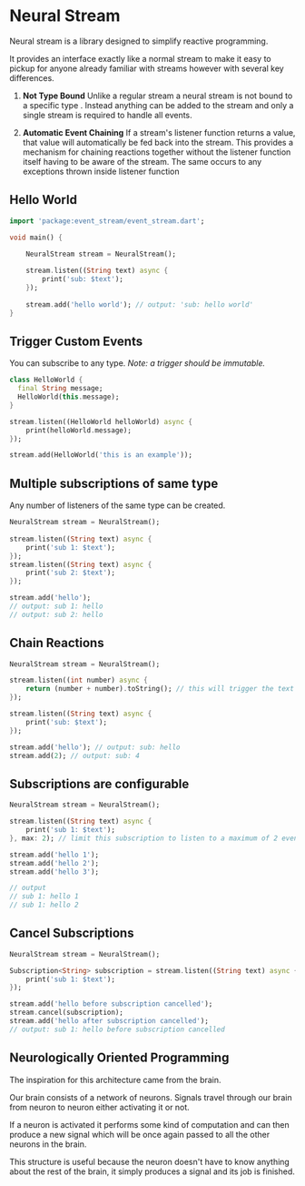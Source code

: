 # Neural Stream
Neural stream is a library designed to simplify reactive programming.

It provides an interface exactly like a normal stream to make it easy to pickup for anyone already 
familiar with streams however with several key differences.

1. **Not Type Bound** Unlike a regular stream a neural stream is not bound to a specific type <T>. 
Instead anything can be added to the stream and only a single stream is required to handle all 
events.

2. **Automatic Event Chaining**
If a stream's listener function returns a value, that value will automatically be fed back into the 
stream. This provides a mechanism for chaining reactions together without the listener function 
itself having to be aware of the stream. The same occurs to any exceptions thrown inside listener 
function

## Hello World
``` Dart
import 'package:event_stream/event_stream.dart';

void main() {

    NeuralStream stream = NeuralStream();
    
    stream.listen((String text) async {
        print('sub: $text');
    });
    
    stream.add('hello world'); // output: 'sub: hello world'
}
```

## Trigger Custom Events
You can subscribe to any type. *Note: a trigger should be immutable.*
``` Dart
class HelloWorld {
  final String message;
  HelloWorld(this.message);
}

stream.listen((HelloWorld helloWorld) async {
    print(helloWorld.message);
});

stream.add(HelloWorld('this is an example'));
```

## Multiple subscriptions of same type
Any number of listeners of the same type can be created.
``` Dart
NeuralStream stream = NeuralStream();
    
stream.listen((String text) async {
    print('sub 1: $text');
});
stream.listen((String text) async {
    print('sub 2: $text');
});

stream.add('hello'); 
// output: sub 1: hello
// output: sub 2: hello
```

## Chain Reactions
``` Dart
NeuralStream stream = NeuralStream();

stream.listen((int number) async {
    return (number + number).toString(); // this will trigger the text listener below.
});

stream.listen((String text) async {
    print('sub: $text');
});

stream.add('hello'); // output: sub: hello
stream.add(2); // output: sub: 4
```

## Subscriptions are configurable
``` Dart
NeuralStream stream = NeuralStream();

stream.listen((String text) async {
    print('sub 1: $text');
}, max: 2); // limit this subscription to listen to a maximum of 2 events

stream.add('hello 1'); 
stream.add('hello 2'); 
stream.add('hello 3'); 

// output
// sub 1: hello 1
// sub 1: hello 2
```

## Cancel Subscriptions
``` Dart
NeuralStream stream = NeuralStream();

Subscription<String> subscription = stream.listen((String text) async {
    print('sub 1: $text');
});

stream.add('hello before subscription cancelled'); 
stream.cancel(subscription);
stream.add('hello after subscription cancelled'); 
// output: sub 1: hello before subscription cancelled
```

## Neurologically Oriented Programming
The inspiration for this architecture came from the brain. 

Our brain consists of a network of neurons. Signals travel through our brain from neuron to neuron
either activating it or not. 

If a neuron is activated it performs some kind of computation and can then produce a new signal
which will be once again passed to all the other neurons in the brain.

This structure is useful because the neuron doesn't have to know anything about the rest of the brain, it 
simply produces a signal and its job is finished. 



